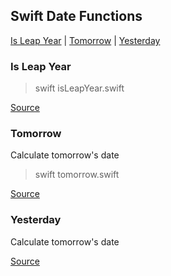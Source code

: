 
## Swift Date Functions

[Is Leap Year](#is-Leap-Year) | [Tomorrow](#tomorrow) | [Yesterday](#yesterday)

### Is Leap Year

> swift isLeapYear.swift

[Source](isLeapYear.swift)

### Tomorrow
Calculate tomorrow's date

> swift tomorrow.swift

[Source](tomorrow.swift)

### Yesterday
Calculate tomorrow's date

[Source](yesterday.swift)


